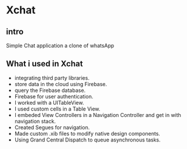
# Xchat

## intro

Simple Chat application a clone of whatsApp 


## What i used in Xchat

- integrating third party libraries.
- store data in the cloud using Firebase.
- query the Firebase database.
- Firebase for user authentication.
- I worked with a UITableView.
- I used custom cells in a Table View.
- I embeded View Controllers in a Navigation Controller and get in with navigation stack.
- Created Segues for navigation.
- Made custom .xib files to modify native design components.
- Using Grand Central Dispatch to queue asynchronous tasks.
